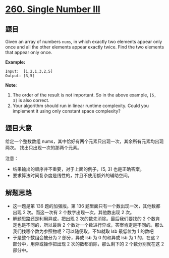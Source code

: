 # [260. Single Number III](https://leetcode.com/problems/single-number-iii/)

## 题目

Given an array of numbers `nums`, in which exactly two elements appear only once and all the other elements appear exactly twice. Find the two elements that appear only once.

**Example:**

    Input:  [1,2,1,3,2,5]
    Output: [3,5]

**Note**:

1. The order of the result is not important. So in the above example, `[5, 3]` is also correct.
2. Your algorithm should run in linear runtime complexity. Could you implement it using only constant space complexity?

## 题目大意

给定一个整数数组 nums，其中恰好有两个元素只出现一次，其余所有元素均出现两次。 找出只出现一次的那两个元素。

注意：

- 结果输出的顺序并不重要，对于上面的例子，[5, 3] 也是正确答案。
- 要求算法时间复杂度是线性的，并且不使用额外的辅助空间。

## 解题思路

- 这一题是第 136 题的加强版。第 136 题里面只有一个数出现一次，其他数都出现 2 次。而这一次有 2 个数字出现一次，其他数出现 2 次。
- 解题思路还是利用异或，把出现 2 次的数先消除。最后我们要找的 2 个数肯定也是不同的，所以最后 2 个数对一个数进行异或，答案肯定是不同的。那么我们找哪个数为参照物呢？可以随便取，不如就取 lsb 最低位为 1 的数吧
- 于是整个数组会被分为 2 部分，异或 lsb 为 0 的和异或 lsb 为 1 的，在这 2 部分中，用异或操作把出现 2 次的数都消除，那么剩下的 2 个数分别就在这 2 部分中。
